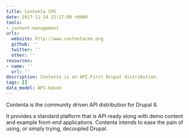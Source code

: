 ```yaml
---
title: Contenta CMS
date: 2017-11-14 15:17:00 +0000
tools:
- content-management
urls:
  website: http://www.contentacms.org
  github: ''
  twitter: ''
  other: ''
resources:
- name: ''
  url: ''
description: Contenta is an API-First Drupal distribution.
tags: []
data_model: API-based
---
```

Contenta is the community driven API distribution for Drupal 8.

It provides a standard platform that is API ready along with demo content and example front-end applications. Contenta intends to ease the pain of using, or simply trying, decoupled Drupal.
